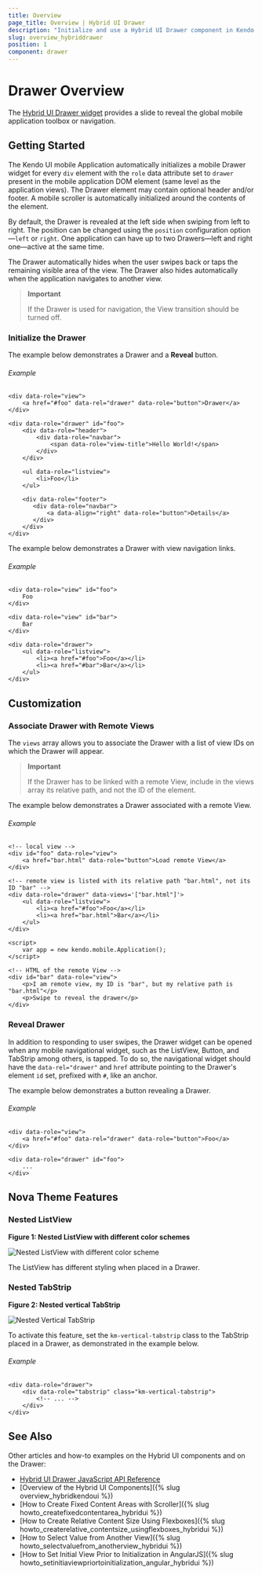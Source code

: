 ```yaml
---
title: Overview
page_title: Overview | Hybrid UI Drawer
description: "Initialize and use a Hybrid UI Drawer component in Kendo UI framework."
slug: overview_hybriddrawer
position: 1
component: drawer
---
```


# Drawer Overview

The [Hybrid UI Drawer widget](http://demos.telerik.com/kendo-ui/m/index#drawer/index) provides a slide to reveal the global mobile application toolbox or navigation.

## Getting Started

The Kendo UI mobile Application automatically initializes a mobile Drawer widget for every `div` element with the `role` data attribute set to `drawer` present in the mobile application DOM element (same level as the application views). The Drawer element may contain optional header and/or footer. A mobile scroller is automatically initialized around the contents of the element.

By default, the Drawer is revealed at the left side when swiping from left to right.  The position can be changed using the `position` configuration option&mdash;`left` or `right`. One application can have up to two Drawers&mdash;left and right one&mdash;active at the same time.

The Drawer automatically hides when the user swipes back or taps the remaining visible area of the view. The Drawer also hides automatically when the application navigates to another view.

> **Important**
>
> If the Drawer is used for navigation, the View transition should be turned off.

### Initialize the Drawer

The example below demonstrates a Drawer and a **Reveal** button.

###### Example

    <div data-role="view">
        <a href="#foo" data-rel="drawer" data-role="button">Drawer</a>
    </div>

    <div data-role="drawer" id="foo">
        <div data-role="header">
            <div data-role="navbar">
                <span data-role="view-title">Hello World!</span>
            </div>
        </div>

        <ul data-role="listview">
            <li>Foo</li>
        </ul>

        <div data-role="footer">
           <div data-role="navbar">
               <a data-align="right" data-role="button">Details</a>
           </div>
        </div>
    </div>

The example below demonstrates a Drawer with view navigation links.

###### Example

    <div data-role="view" id="foo">
        Foo
    </div>

    <div data-role="view" id="bar">
        Bar
    </div>

    <div data-role="drawer">
        <ul data-role="listview">
            <li><a href="#foo">Foo</a></li>
            <li><a href="#bar">Bar</a></li>
        </ul>
    </div>

## Customization

### Associate Drawer with Remote Views

The `views` array allows you to associate the Drawer with a list of view IDs on which the Drawer will appear.

> **Important**
>
> If the Drawer has to be linked with a remote View, include in the views array its relative path, and not the ID of the element.

The example below demonstrates a Drawer associated with a remote View.

###### Example

    <!-- local view -->
    <div id="foo" data-role="view">
        <a href="bar.html" data-role="button">Load remote View</a>
    </div>

    <!-- remote view is listed with its relative path "bar.html", not its ID "bar" -->
    <div data-role="drawer" data-views='["bar.html"]'>
        <ul data-role="listview">
            <li><a href="#foo">Foo</a></li>
            <li><a href="bar.html">Bar</a></li>
        </ul>
    </div>

    <script>
        var app = new kendo.mobile.Application();
    </script>

    <!-- HTML of the remote View -->
    <div id="bar" data-role="view">
        <p>I am remote view, my ID is "bar", but my relative path is "bar.html"</p>
        <p>Swipe to reveal the drawer</p>
    </div>

### Reveal Drawer

In addition to responding to user swipes, the Drawer widget can be opened when any mobile navigational widget, such as the ListView, Button, and TabStrip among others, is tapped. To do so, the navigational widget should have the `data-rel="drawer"` and `href` attribute pointing to the Drawer's element `id` set, prefixed with `#`, like an anchor.

The example below demonstrates a button revealing a Drawer.

###### Example

    <div data-role="view">
        <a href="#foo" data-rel="drawer" data-role="button">Foo</a>
    </div>

    <div data-role="drawer" id="foo">
        ...
    </div>

## Nova Theme Features

### Nested ListView

**Figure 1: Nested ListView with different color schemes**

![Nested ListView with different color scheme](/controls/hybrid/drawer/ListView-in-Drawer.png)

The ListView has different styling when placed in a Drawer.

### Nested TabStrip

**Figure 2: Nested vertical TabStrip**

![Nested Vertical TabStrip](/controls/hybrid/drawer/TabStrip-in-Drawer.png)

To activate this feature, set the `km-vertical-tabstrip` class to the TabStrip placed in a Drawer, as demonstrated in the example below.

###### Example

	<div data-role="drawer">
        <div data-role="tabstrip" class="km-vertical-tabstrip">
            <!-- ... -->
        </div>
    </div>

## See Also

Other articles and how-to examples on the Hybrid UI components and on the Drawer:

* [Hybrid UI Drawer JavaScript API Reference](/api/javascript/mobile/ui/drawer)
* [Overview of the Hybrid UI Components]({% slug overview_hybridkendoui %})
* [How to Create Fixed Content Areas with Scroller]({% slug howto_createfixedcontentarea_hybridui %})
* [How to Create Relative Content Size Using Flexboxes]({% slug howto_createrelative_contentsize_usingflexboxes_hybridui %})
* [How to Select Value from Another View]({% slug howto_selectvaluefrom_anotherview_hybridui %})
* [How to Set Initial View Prior to Initialization in AngularJS]({% slug howto_setinitiaviewpriortoinitialization_angular_hybridui %})
